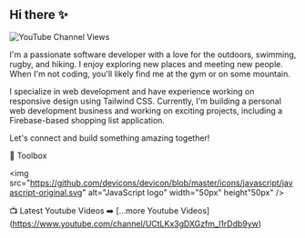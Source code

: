 ## Hi there ✨

![YouTube Channel Views](https://img.shields.io/youtube/channel/views/UCtLKx3gDXGzfm_l1rDdb9yw?style=social)

I'm a passionate software developer with a love for the outdoors, swimming, rugby, and hiking. I enjoy exploring new places and meeting new people. When I'm not coding, you'll likely find me at the gym or on some mountain.

I specialize in web development and have experience working on responsive design using Tailwind CSS. Currently, I'm building a personal web development business and working on exciting projects, including a Firebase-based shopping list application.

Let's connect and build something amazing together!

🧰 Toolbox

<img src="https://github.com/devicons/devicon/blob/master/icons/javascript/javascript-original.svg" alt="JavaScript logo" width="50px" height"50px" />

📺 Latest Youtube Videos
➡️ [...more Youtube Videos] (https://www.youtube.com/channel/UCtLKx3gDXGzfm_l1rDdb9yw)


<!--
**RayshaanFish/RayshaanFish** is a ✨ _special_ ✨ repository because its `README.md` (this file) appears on your GitHub profile.


- 🔭 I’m currently working on ...
- 🌱 I’m currently learning ...
- 👯 I’m looking to collaborate on ...
- 🤔 I’m looking for help with ...
- 🌱 I’m currently learning ...



-->
